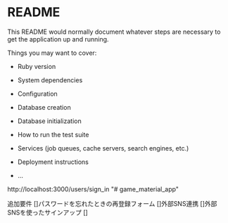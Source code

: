 # README

This README would normally document whatever steps are necessary to get the
application up and running.

Things you may want to cover:

- Ruby version

- System dependencies

- Configuration

- Database creation

- Database initialization

- How to run the test suite

- Services (job queues, cache servers, search engines, etc.)

- Deployment instructions

- ...

http://localhost:3000/users/sign_in
"# game_material_app" 

追加要件
[]パスワードを忘れたときの再登録フォーム
[]外部SNS連携
[]外部SNSを使ったサインアップ
[]
